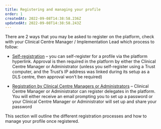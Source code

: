 ```yaml
---
title: Registering and managing your profile
order: 1
createdAt: 2022-09-08T14:38:58.236Z
updatedAt: 2022-09-08T14:38:58.243Z
---
```

There are 2 ways that you may be asked to register on the platform, check with your Clinical Centre Manager / Implementation Lead which process to follow:​

- [Self-registration](self-registering-for-your-profile) – you can self-register for a profile via the platform hyperlink. Approval is then required in the platform by either the Clinical Centre Manager or Administrator (unless you self-register using a Trust computer, and the Trust’s IP address was linked during its setup as a DLS centre, then approval won’t be required)​

- [Registration by Clinical Centre Managers or Administrators](being-registered-by-clinical-centre-managers) – Clinical Centre Manager or Administrator can register delegates in the platform. You will either receive an email prompting you to set up a password or your Clinical Centre Manager or Administrator will set up and share your password ​

​This section will outline the different registration processes and how to manage your profile once registered.​
